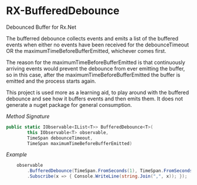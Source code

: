 # RX-BufferedDebounce
Debounced Buffer for Rx.Net

The bufferred debounce collects events and emits a list of the buffered events when either no events have been received for the debounceTimeout OR the maximumTimeBeforeBufferEmitted, whichever comes first.

The reason for the maximumTimeBeforeBufferEmitted is that continuously arriving events would prevent the debounce from ever emitting the buffer, so in this case, after the maximumTimeBeforeBufferEmitted
the buffer is emitted and the process starts again.

This project is used more as a learning aid, to play around with the buffered debounce and see how it buffers events and then emits them. It does not generate a nuget package for general consumption.

*Method Signature*
```C#
public static IObservable<IList<T>> BufferedDebounce<T>(
		this IObservable<T> observable, 
		TimeSpan debounceTimeout, 
		TimeSpan maximumTimeBeforeBufferEmitted)
```

*Example*
```C#
    observable
		.BufferedDebounce(TimeSpan.FromSeconds(1), TimeSpan.FromSeconds(5))
		.Subscribe(x => { Console.WriteLine(string.Join(",", x)); });

```